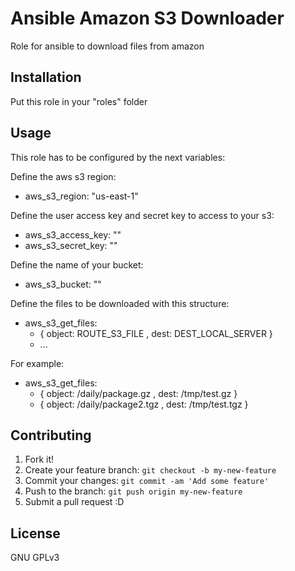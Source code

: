 # Ansible Amazon S3 Downloader

Role for ansible to download files from amazon

## Installation

Put this role in your "roles" folder

## Usage

This role has to be configured by the next variables:

Define the aws s3 region:

- aws_s3_region: "us-east-1"

Define the user access key and secret key to access to your s3:

- aws_s3_access_key: ""
- aws_s3_secret_key: ""

Define the name of your bucket:

- aws_s3_bucket: ""

Define the files to be downloaded with this structure:

- aws_s3_get_files:
  - { object: ROUTE_S3_FILE , dest: DEST_LOCAL_SERVER }
  - ...

For example:
- aws_s3_get_files:
  - { object: /daily/package.gz , dest: /tmp/test.gz }
  - { object: /daily/package2.tgz , dest: /tmp/test.tgz }

## Contributing

1. Fork it!
2. Create your feature branch: `git checkout -b my-new-feature`
3. Commit your changes: `git commit -am 'Add some feature'`
4. Push to the branch: `git push origin my-new-feature`
5. Submit a pull request :D

## License

GNU GPLv3
